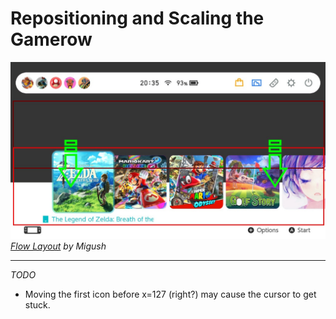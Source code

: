 # Repositioning and Scaling the Gamerow

![Preview](preview.jpg)  
_[Flow Layout](https://themezer.net/layouts/homemenu/Flow-Layout-5) by Migush_

---

_TODO_

-   Moving the first icon before x=127 (right?) may cause the cursor to get stuck.
